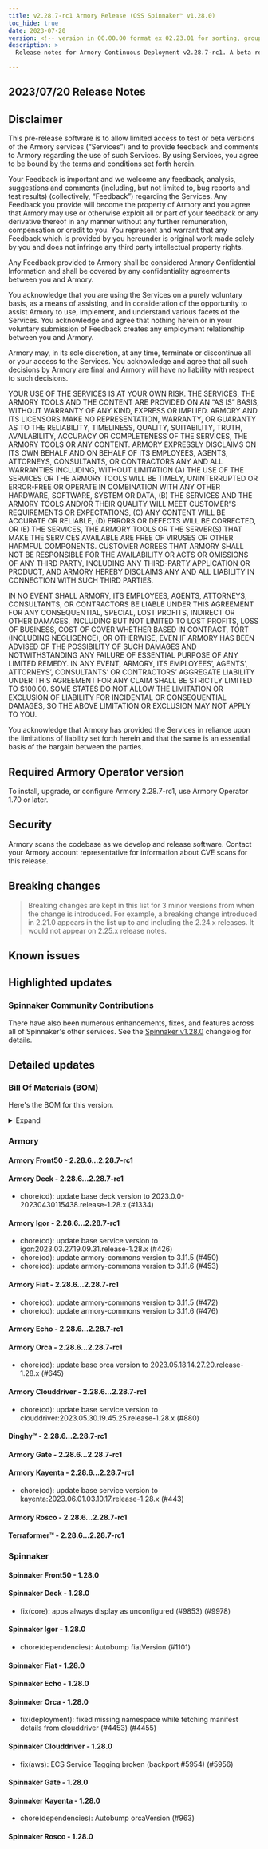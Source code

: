 ```yaml
---
title: v2.28.7-rc1 Armory Release (OSS Spinnaker™ v1.28.0)
toc_hide: true
date: 2023-07-20
version: <!-- version in 00.00.00 format ex 02.23.01 for sorting, grouping -->
description: >
  Release notes for Armory Continuous Deployment v2.28.7-rc1. A beta release is not meant for installation in production environments.

---
```


## 2023/07/20 Release Notes

## Disclaimer

This pre-release software is to allow limited access to test or beta versions of the Armory services (“Services”) and to provide feedback and comments to Armory regarding the use of such Services. By using Services, you agree to be bound by the terms and conditions set forth herein.

Your Feedback is important and we welcome any feedback, analysis, suggestions and comments (including, but not limited to, bug reports and test results) (collectively, “Feedback”) regarding the Services. Any Feedback you provide will become the property of Armory and you agree that Armory may use or otherwise exploit all or part of your feedback or any derivative thereof in any manner without any further remuneration, compensation or credit to you. You represent and warrant that any Feedback which is provided by you hereunder is original work made solely by you and does not infringe any third party intellectual property rights.

Any Feedback provided to Armory shall be considered Armory Confidential Information and shall be covered by any confidentiality agreements between you and Armory.

You acknowledge that you are using the Services on a purely voluntary basis, as a means of assisting, and in consideration of the opportunity to assist Armory to use, implement, and understand various facets of the Services. You acknowledge and agree that nothing herein or in your voluntary submission of Feedback creates any employment relationship between you and Armory.

Armory may, in its sole discretion, at any time, terminate or discontinue all or your access to the Services. You acknowledge and agree that all such decisions by Armory are final and Armory will have no liability with respect to such decisions.

YOUR USE OF THE SERVICES IS AT YOUR OWN RISK. THE SERVICES, THE ARMORY TOOLS AND THE CONTENT ARE PROVIDED ON AN “AS IS” BASIS, WITHOUT WARRANTY OF ANY KIND, EXPRESS OR IMPLIED. ARMORY AND ITS LICENSORS MAKE NO REPRESENTATION, WARRANTY, OR GUARANTY AS TO THE RELIABILITY, TIMELINESS, QUALITY, SUITABILITY, TRUTH, AVAILABILITY, ACCURACY OR COMPLETENESS OF THE SERVICES, THE ARMORY TOOLS OR ANY CONTENT. ARMORY EXPRESSLY DISCLAIMS ON ITS OWN BEHALF AND ON BEHALF OF ITS EMPLOYEES, AGENTS, ATTORNEYS, CONSULTANTS, OR CONTRACTORS ANY AND ALL WARRANTIES INCLUDING, WITHOUT LIMITATION (A) THE USE OF THE SERVICES OR THE ARMORY TOOLS WILL BE TIMELY, UNINTERRUPTED OR ERROR-FREE OR OPERATE IN COMBINATION WITH ANY OTHER HARDWARE, SOFTWARE, SYSTEM OR DATA, (B) THE SERVICES AND THE ARMORY TOOLS AND/OR THEIR QUALITY WILL MEET CUSTOMER”S REQUIREMENTS OR EXPECTATIONS, (C) ANY CONTENT WILL BE ACCURATE OR RELIABLE, (D) ERRORS OR DEFECTS WILL BE CORRECTED, OR (E) THE SERVICES, THE ARMORY TOOLS OR THE SERVER(S) THAT MAKE THE SERVICES AVAILABLE ARE FREE OF VIRUSES OR OTHER HARMFUL COMPONENTS. CUSTOMER AGREES THAT ARMORY SHALL NOT BE RESPONSIBLE FOR THE AVAILABILITY OR ACTS OR OMISSIONS OF ANY THIRD PARTY, INCLUDING ANY THIRD-PARTY APPLICATION OR PRODUCT, AND ARMORY HEREBY DISCLAIMS ANY AND ALL LIABILITY IN CONNECTION WITH SUCH THIRD PARTIES.

IN NO EVENT SHALL ARMORY, ITS EMPLOYEES, AGENTS, ATTORNEYS, CONSULTANTS, OR CONTRACTORS BE LIABLE UNDER THIS AGREEMENT FOR ANY CONSEQUENTIAL, SPECIAL, LOST PROFITS, INDIRECT OR OTHER DAMAGES, INCLUDING BUT NOT LIMITED TO LOST PROFITS, LOSS OF BUSINESS, COST OF COVER WHETHER BASED IN CONTRACT, TORT (INCLUDING NEGLIGENCE), OR OTHERWISE, EVEN IF ARMORY HAS BEEN ADVISED OF THE POSSIBILITY OF SUCH DAMAGES AND NOTWITHSTANDING ANY FAILURE OF ESSENTIAL PURPOSE OF ANY LIMITED REMEDY. IN ANY EVENT, ARMORY, ITS EMPLOYEES’, AGENTS’, ATTORNEYS’, CONSULTANTS’ OR CONTRACTORS’ AGGREGATE LIABILITY UNDER THIS AGREEMENT FOR ANY CLAIM SHALL BE STRICTLY LIMITED TO $100.00. SOME STATES DO NOT ALLOW THE LIMITATION OR EXCLUSION OF LIABILITY FOR INCIDENTAL OR CONSEQUENTIAL DAMAGES, SO THE ABOVE LIMITATION OR EXCLUSION MAY NOT APPLY TO YOU.

You acknowledge that Armory has provided the Services in reliance upon the limitations of liability set forth herein and that the same is an essential basis of the bargain between the parties.


## Required Armory Operator version

To install, upgrade, or configure Armory 2.28.7-rc1, use Armory Operator 1.70 or later.

## Security

Armory scans the codebase as we develop and release software. Contact your Armory account representative for information about CVE scans for this release.

## Breaking changes
<!-- Copy/paste from the previous version if there are recent ones. We can drop breaking changes after 3 minor versions. Add new ones from OSS and Armory. -->

> Breaking changes are kept in this list for 3 minor versions from when the change is introduced. For example, a breaking change introduced in 2.21.0 appears in the list up to and including the 2.24.x releases. It would not appear on 2.25.x release notes.

## Known issues
<!-- Copy/paste known issues from the previous version if they're not fixed. Add new ones from OSS and Armory. If there aren't any issues, state that so readers don't think we forgot to fill out this section. -->

## Highlighted updates

<!--
Each item category (such as UI) under here should be an h3 (###). List the following info that service owners should be able to provide:
- Major changes or new features we want to call out for Armory and OSS. Changes should be grouped under end user understandable sections. For example, instead of Deck, use UI. Instead of Fiat, use Permissions.
- Fixes to any known issues from previous versions that we have in release notes. These can all be grouped under a Fixed issues H3.
-->




###  Spinnaker Community Contributions

There have also been numerous enhancements, fixes, and features across all of Spinnaker's other services. See the
[Spinnaker v1.28.0](https://www.spinnaker.io/changelogs/1.28.0-changelog/) changelog for details.

## Detailed updates

### Bill Of Materials (BOM)

Here's the BOM for this version.
<details><summary>Expand</summary>
<pre class="highlight">
<code>artifactSources:
  dockerRegistry: docker.io/armory
dependencies:
  redis:
    commit: null
    version: 2:2.8.4-2
services:
  clouddriver:
    commit: 50b4f4881597a374a9ba85aac90c0c0b9b22cee5
    version: 2.28.7-rc1
  deck:
    commit: 5e7cef7a443e096cf8158c0c405c3ebbf8b97c35
    version: 2.28.7-rc1
  dinghy:
    commit: 912007004f7720b418cd133301c7fb20207e1f2f
    version: 2.28.7-rc1
  echo:
    commit: a602d9d5def0815cb52bdf6d695ca69cbf0abe3b
    version: 2.28.7-rc1
  fiat:
    commit: d0874307a60cbc457616569be910f4142c152586
    version: 2.28.7-rc1
  front50:
    commit: 3292cf2715a9e52bb4690601d4fd877407505ced
    version: 2.28.7-rc1
  gate:
    commit: c8058f4362f3f4ad108fa146d628a162445c7579
    version: 2.28.7-rc1
  igor:
    commit: 00998fa8b33acd6db5ffa8722e37593f608e9f64
    version: 2.28.7-rc1
  kayenta:
    commit: 3da923fd822202425b90a181c9734910c5c4a609
    version: 2.28.7-rc1
  monitoring-daemon:
    commit: null
    version: 2.26.0
  monitoring-third-party:
    commit: null
    version: 2.26.0
  orca:
    commit: 27a66c125270377772675b0e24d93566d878cfb9
    version: 2.28.7-rc1
  rosco:
    commit: 27d4a2b4a1d5f099b68471303d4fd14af156d46d
    version: 2.28.7-rc1
  terraformer:
    commit: ea9b0255b7d446bcbf0f0d4e03fc8699b7508431
    version: 2.28.7-rc1
timestamp: "2023-06-01 05:41:58"
version: 2.28.7-rc1
</code>
</pre>
</details>

### Armory


#### Armory Front50 - 2.28.6...2.28.7-rc1


#### Armory Deck - 2.28.6...2.28.7-rc1

  - chore(cd): update base deck version to 2023.0.0-20230430115438.release-1.28.x (#1334)

#### Armory Igor - 2.28.6...2.28.7-rc1

  - chore(cd): update base service version to igor:2023.03.27.19.09.31.release-1.28.x (#426)
  - chore(cd): update armory-commons version to 3.11.5 (#450)
  - chore(cd): update armory-commons version to 3.11.6 (#453)

#### Armory Fiat - 2.28.6...2.28.7-rc1

  - chore(cd): update armory-commons version to 3.11.5 (#472)
  - chore(cd): update armory-commons version to 3.11.6 (#476)

#### Armory Echo - 2.28.6...2.28.7-rc1


#### Armory Orca - 2.28.6...2.28.7-rc1

  - chore(cd): update base orca version to 2023.05.18.14.27.20.release-1.28.x (#645)

#### Armory Clouddriver - 2.28.6...2.28.7-rc1

  - chore(cd): update base service version to clouddriver:2023.05.30.19.45.25.release-1.28.x (#880)

#### Dinghy™ - 2.28.6...2.28.7-rc1


#### Armory Gate - 2.28.6...2.28.7-rc1


#### Armory Kayenta - 2.28.6...2.28.7-rc1

  - chore(cd): update base service version to kayenta:2023.06.01.03.10.17.release-1.28.x (#443)

#### Armory Rosco - 2.28.6...2.28.7-rc1


#### Terraformer™ - 2.28.6...2.28.7-rc1



### Spinnaker


#### Spinnaker Front50 - 1.28.0


#### Spinnaker Deck - 1.28.0

  - fix(core): apps always display as unconfigured (#9853) (#9978)

#### Spinnaker Igor - 1.28.0

  - chore(dependencies): Autobump fiatVersion (#1101)

#### Spinnaker Fiat - 1.28.0


#### Spinnaker Echo - 1.28.0


#### Spinnaker Orca - 1.28.0

  - fix(deployment): fixed missing namespace while fetching manifest details from clouddriver (#4453) (#4455)

#### Spinnaker Clouddriver - 1.28.0

  - fix(aws): ECS Service Tagging broken (backport #5954) (#5956)

#### Spinnaker Gate - 1.28.0


#### Spinnaker Kayenta - 1.28.0

  - chore(dependencies): Autobump orcaVersion (#963)

#### Spinnaker Rosco - 1.28.0


